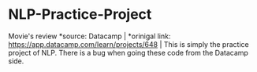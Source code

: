 # NLP-Practice-Project
Movie's review 
*source: Datacamp | 
*orinigal link: https://app.datacamp.com/learn/projects/648 |
This is simply the practice project of NLP. There is a bug when going these code from the Datacamp side. 
